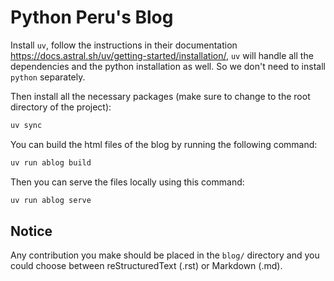# Python Peru's Blog


Install `uv`, follow the instructions in their documentation
https://docs.astral.sh/uv/getting-started/installation/, `uv` will handle all
the dependencies and the python installation as well. So we don't need to
install `python` separately.

Then install all the necessary packages (make sure to change to the root
directory of the project):

```sh
uv sync
```

You can build the html files of the blog by running the following command:

```sh
uv run ablog build
```

Then you can serve the files locally using this command:
```sh
uv run ablog serve
```

## Notice

Any contribution you make should be placed in the `blog/` directory and you
could choose between reStructuredText (.rst) or Markdown (.md).
